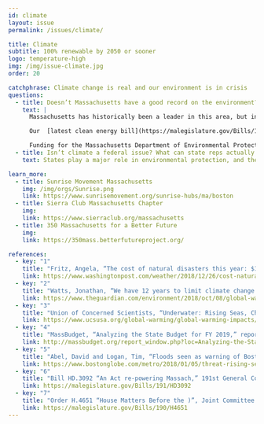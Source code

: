 ```yaml
---
id: climate
layout: issue
permalink: /issues/climate/

title: Climate
subtitle: 100% renewable by 2050 or sooner
logo: temperature-high
img: /img/issue-climate.jpg
order: 20

catchphrase: Climate change is real and our environment is in crisis
questions:
  - title: Doesn’t Massachusetts have a good record on the environment?
    text: |
      Massachusetts has historically been a leader in this area, but in recent years we have fallen behind. But regardless of where we fall on any rankings, the bottom line is that our current policies are too weak and will lead to catastrophic outcomes.

      Our  [latest clean energy bill](https://malegislature.gov/Bills/190/H4857)  has been widely criticized by climate advocates including the Sierra Club. The State Senate passed a strong bill, but the final legislation was [watered down significantly](https://pv-magazine-usa.com/2018/07/31/massachusetts-committee-produces-weaker-energy-bill/), mostly to match the weaker bills from the House of Representatives.

      Funding for the Massachusetts Department of Environmental Protection (MassDEP) has declined by over 30% since 2001;
  - title: Isn’t climate a federal issue? What can state reps actually do about it?
    text: States play a major role in environmental protection, and their role is even more important when we cannot depend on our federal government to take action. States are responsible for setting their own renewable energy targets, and many states also set their own fuel economy standards.

learn_more:
  - title: Sunrise Movement Massachusetts
    img: /img/orgs/Sunrise.png
    link: https://www.sunrisemovement.org/sunrise-hubs/ma/boston
  - title: Sierra Club Massachusetts Chapter
    img:
    link: https://www.sierraclub.org/massachusetts
  - title: 350 Massachusetts for a Better Future
    img:
    link: https://350mass.betterfutureproject.org/

references:
  - key: "1"
    title: "Fritz, Angela, “The cost of natural disasters this year: $155 billion,” Washington Post, December 26, 2018."
    link: https://www.washingtonpost.com/weather/2018/12/26/cost-natural-disasters-this-year-billion
  - key: "2"
    title: "Watts, Jonathan, “We have 12 years to limit climate change catastrophe, warns UN,” The Guardian, October 8, 2018."
    link: https://www.theguardian.com/environment/2018/oct/08/global-warming-must-not-exceed-15c-warns-landmark-un-report
  - key: "3"
    title: "Union of Concerned Scientists, “Underwater: Rising Seas, Chronic Floods, and the Implications for US Coastal Real Estate,” report, 2018."
    link: https://www.ucsusa.org/global-warming/global-warming-impacts/sea-level-rise-chronic-floods-and-us-coastal-real-estate-implications#.XFiSEHZKj0o
  - key: "4"
    title: "MassBudget, “Analyzing the State Budget for FY 2019,” report, September 6, 2018."
    link: http://massbudget.org/report_window.php?loc=Analyzing-the-State-Budget-for-FY-2019.html#Environment
  - key: "5"
    title: "Abel, David and Logan, Tim, “Floods seen as warning of Boston’s future,” Boston Globe, January 6, 2018."
    link: https://www.bostonglobe.com/metro/2018/01/05/threat-rising-sea-levels-hits-home/kRSnmY2avJ2kLbvcYEYRbP/story.html
  - key: "6"
    title: "Bill HD.3092 “An Act re-powering Massach,” 191st General Court of the Commonwealth of Massachusetts.usetts with 100 percent renewable energy"
    link: https://malegislature.gov/Bills/191/HD3092
  - key: "7"
    title: "Order H.4651 “House Matters Before the )”, Joint Committee on Telecommunications, Utilities and Energy, January 1, 2019.Committee"
    link: https://malegislature.gov/Bills/190/H4651
---
```

